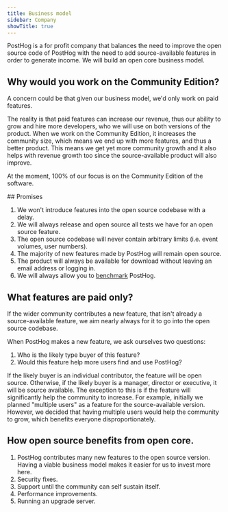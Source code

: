 ```yaml
---
title: Business model
sidebar: Company
showTitle: true
---
```

PostHog is a for profit company that balances the need to improve the open source code of PostHog with the need to add source-available features in order to generate income. We will build an open core business model.

## Why would you work on the Community Edition?

A concern could be that given our business model, we'd only work on paid features.

The reality is that paid features can increase our revenue, thus our ability to grow and hire more developers, who we will use on both versions of the product. When we work on the Community Edition, it increases the community size, which means we end up with more features, and thus a better product. This means we get yet more community growth and it also helps with revenue growth too since the source-available product will also improve.

At the moment, 100% of our focus is on the Community Edition of the software.

## Promises

1. We won't introduce features into the open source codebase with a delay.
1. We will always release and open source all tests we have for an open source feature.
1. The open source codebase will never contain arbitrary limits (i.e. event volumes, user numbers).
1. The majority of new features made by PostHog will remain open source.
1. The product will always be available for download without leaving an email address or logging in.
1. We will always allow you to [benchmark](https://news.ycombinator.com/item?id=18103162) PostHog.

## What features are paid only?

If the wider community contributes a new feature, that isn't already a source-available feature, we aim nearly always for it to go into the open source codebase.

When PostHog makes a new feature, we ask ourselves two questions:

1. Who is the likely type buyer of this feature?
1. Would this feature help more users find and use PostHog?

If the likely buyer is an individual contributor, the feature will be open source. Otherwise, if the likely buyer is a manager, director or executive, it will be source available. The exception to this is if the feature will significantly help the community to increase. For example, initially we planned "multiple users" as a feature for the source-available version. However, we decided that having multiple users would help the community to grow, which benefits everyone disproportionately.

## How open source benefits from open core.

1. PostHog contributes many new features to the open source version. Having a viable business model makes it easier for us to invest more here.
1. Security fixes.
1. Support until the community can self sustain itself.
1. Performance improvements.
1. Running an upgrade server.
